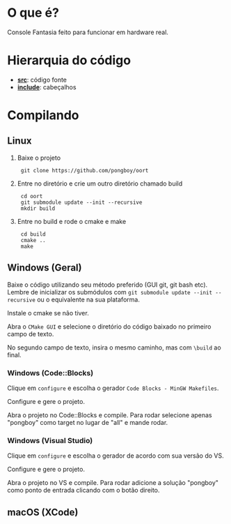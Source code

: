 # O que é? 

Console Fantasia feito para funcionar em hardware real.

# Hierarquia do código

* **[src](src/)**: código fonte
* **[include](include/)**: cabeçalhos

# Compilando

## Linux

1. Baixe o projeto

        git clone https://github.com/pongboy/oort

2. Entre no diretório e crie um outro diretório chamado build

        cd oort
        git submodule update --init --recursive
        mkdir build

3. Entre no build e rode o cmake e make

        cd build
        cmake ..
        make

## Windows (Geral)

Baixe o código utilizando seu método preferido (GUI git, git bash etc). Lembre de inicializar
os submódulos com `git submodule update --init --recursive` ou o equivalente na sua plataforma.

Instale o cmake se não tiver.

Abra o `CMake GUI` e selecione o diretório do código baixado no primeiro campo de texto.

No segundo campo de texto, insira o mesmo caminho, mas com `\build` ao final.

### Windows (Code::Blocks)

Clique em `configure` e escolha o gerador `Code Blocks - MinGW Makefiles`.

Configure e gere o projeto.

Abra o projeto no Code::Blocks e compile. Para rodar selecione apenas "pongboy" como target no lugar de "all"
e mande rodar.

### Windows (Visual Studio)

Clique em `configure` e escolha o gerador de acordo com sua versão do VS.

Configure e gere o projeto.

Abra o projeto no VS e compile. Para rodar adicione a solução "pongboy" como ponto de entrada clicando com o botão direito.

## macOS (XCode)
